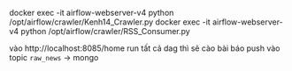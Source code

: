 
docker exec -it airflow-webserver-v4 python /opt/airflow/crawler/Kenh14_Crawler.py
docker exec -it airflow-webserver-v4 python /opt/airflow/crawler/RSS_Consumer.py



vào http://localhost:8085/home
run tất cả dag thì sẽ cào bài báo push vào topic `raw_news` -> mongo